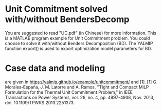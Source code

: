 # Unit Commitment solved with/without BendersDecomp
You are suggested to read "UC.pdf" (in Chinese) for more information.
This is a MATLAB program example for Unit Commitment problem. You could choose to solve it with/without Benders Decomposition (BD). 
The YALMIP function export() is used to export optimization model parameters for BD. 
 # Case data and modeling
are given in  https://yalmip.github.io/example/unitcommitment/ and [1].
[1] G. Morales-España, J. M. Latorre and A. Ramos, "Tight and Compact MILP Formulation for the Thermal Unit Commitment Problem," in IEEE Transactions on Power Systems, vol. 28, no. 4, pp. 4897-4908, Nov. 2013, doi: 10.1109/TPWRS.2013.2251373.

